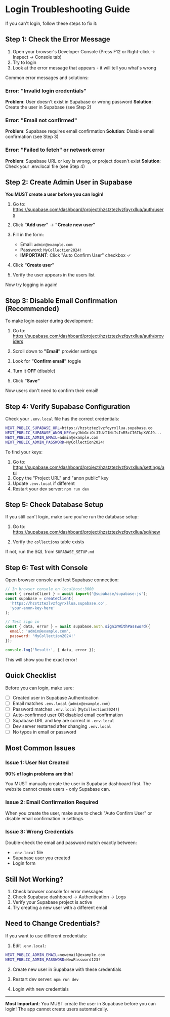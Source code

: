 # Login Troubleshooting Guide

If you can't login, follow these steps to fix it:

## Step 1: Check the Error Message

1. Open your browser's Developer Console (Press F12 or Right-click → Inspect → Console tab)
2. Try to login
3. Look at the error message that appears - it will tell you what's wrong

Common error messages and solutions:

### Error: "Invalid login credentials"
**Problem**: User doesn't exist in Supabase or wrong password
**Solution**: Create the user in Supabase (see Step 2)

### Error: "Email not confirmed"
**Problem**: Supabase requires email confirmation
**Solution**: Disable email confirmation (see Step 3)

### Error: "Failed to fetch" or network error
**Problem**: Supabase URL or key is wrong, or project doesn't exist
**Solution**: Check your .env.local file (see Step 4)

## Step 2: Create Admin User in Supabase

**You MUST create a user before you can login!**

1. Go to: https://supabase.com/dashboard/project/hzstztezlvzfqyrxllua/auth/users

2. Click **"Add user"** → **"Create new user"**

3. Fill in the form:
   - Email: `admin@example.com`
   - Password: `MyCollection2024!`
   - **IMPORTANT**: Click "Auto Confirm User" checkbox ✓

4. Click **"Create user"**

5. Verify the user appears in the users list

Now try logging in again!

## Step 3: Disable Email Confirmation (Recommended)

To make login easier during development:

1. Go to: https://supabase.com/dashboard/project/hzstztezlvzfqyrxllua/auth/providers

2. Scroll down to **"Email"** provider settings

3. Look for **"Confirm email"** toggle

4. Turn it **OFF** (disable)

5. Click **"Save"**

Now users don't need to confirm their email!

## Step 4: Verify Supabase Configuration

Check your `.env.local` file has the correct credentials:

```bash
NEXT_PUBLIC_SUPABASE_URL=https://hzstztezlvzfqyrxllua.supabase.co
NEXT_PUBLIC_SUPABASE_ANON_KEY=eyJhbGciOiJIUzI1NiIsInR5cCI6IkpXVCJ9...
NEXT_PUBLIC_ADMIN_EMAIL=admin@example.com
NEXT_PUBLIC_ADMIN_PASSWORD=MyCollection2024!
```

To find your keys:
1. Go to: https://supabase.com/dashboard/project/hzstztezlvzfqyrxllua/settings/api
2. Copy the "Project URL" and "anon public" key
3. Update `.env.local` if different
4. Restart your dev server: `npm run dev`

## Step 5: Check Database Setup

If you still can't login, make sure you've run the database setup:

1. Go to: https://supabase.com/dashboard/project/hzstztezlvzfqyrxllua/sql/new

2. Verify the `collections` table exists

If not, run the SQL from `SUPABASE_SETUP.md`

## Step 6: Test with Console

Open browser console and test Supabase connection:

```javascript
// In browser console on localhost:3000
const { createClient } = await import('@supabase/supabase-js');
const supabase = createClient(
  'https://hzstztezlvzfqyrxllua.supabase.co',
  'your-anon-key-here'
);

// Test sign in
const { data, error } = await supabase.auth.signInWithPassword({
  email: 'admin@example.com',
  password: 'MyCollection2024!'
});

console.log('Result:', { data, error });
```

This will show you the exact error!

## Quick Checklist

Before you can login, make sure:

- [ ] Created user in Supabase Authentication
- [ ] Email matches `.env.local` (`admin@example.com`)
- [ ] Password matches `.env.local` (`MyCollection2024!`)
- [ ] Auto-confirmed user OR disabled email confirmation
- [ ] Supabase URL and key are correct in `.env.local`
- [ ] Dev server restarted after changing `.env.local`
- [ ] No typos in email or password

## Most Common Issues

### Issue 1: User Not Created
**90% of login problems are this!**

You MUST manually create the user in Supabase dashboard first. The website cannot create users - only Supabase can.

### Issue 2: Email Confirmation Required
When you create the user, make sure to check "Auto Confirm User" or disable email confirmation in settings.

### Issue 3: Wrong Credentials
Double-check the email and password match exactly between:
- `.env.local` file
- Supabase user you created
- Login form

## Still Not Working?

1. Check browser console for error messages
2. Check Supabase dashboard → Authentication → Logs
3. Verify your Supabase project is active
4. Try creating a new user with a different email

## Need to Change Credentials?

If you want to use different credentials:

1. Edit `.env.local`:
```bash
NEXT_PUBLIC_ADMIN_EMAIL=newemail@example.com
NEXT_PUBLIC_ADMIN_PASSWORD=NewPassword123!
```

2. Create new user in Supabase with these credentials

3. Restart dev server: `npm run dev`

4. Login with new credentials

---

**Most Important**: You MUST create the user in Supabase before you can login! The app cannot create users automatically.
